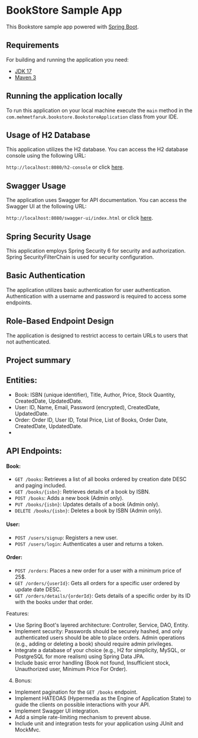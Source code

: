 # BookStore Sample App

 This Bookstore sample app powered with [Spring Boot](http://projects.spring.io/spring-boot/).

## Requirements

For building and running the application you need:

- [JDK 17](https://www.oracle.com/tr/java/technologies/downloads/#java17)
- [Maven 3](https://maven.apache.org)

## Running the application locally

To run this application on your local machine execute the `main` method in the `com.mehmetfaruk.bookstore.BookstoreApplication` class from your IDE.

## Usage of H2 Database
This application utilizes the H2 database. You can access the H2 database console using the following URL:

`http://localhost:8080/h2-console` or click [here](http://localhost:8080/h2-console).


## Swagger Usage
The application uses Swagger for API documentation. You can access the Swagger UI at the following URL:

`http://localhost:8080/swagger-ui/index.html` or click [here](http://localhost:8080/swagger-ui/index.html).

## Spring Security Usage
This application employs Spring Security 6 for security and authorization. Spring SecurityFilterChain is used for security configuration.

## Basic Authentication
The application utilizes basic authentication for user authentication. Authentication with a username and password is required to access some endpoints.

## Role-Based Endpoint Design
The application is designed to restrict access to certain URLs to users that not authenticated.

## Project summary

## Entities:
- Book: ISBN (unique identifier), Title, Author, Price, Stock Quantity, CreatedDate,
  UpdatedDate.
- User: ID, Name, Email, Password (encrypted), CreatedDate, UpdatedDate.
- Order: Order ID, User ID, Total Price, List of Books, Order Date, CreatedDate,
  UpdatedDate.
-

## API Endpoints:
#### Book:
- `GET /books`: Retrieves a list of all books ordered by creation date DESC and paging included.
- `GET /books/{isbn}`: Retrieves details of a book by ISBN.
- `POST /books`: Adds a new book (Admin only).
- `PUT /books/{isbn}`: Updates details of a book (Admin only).
- `DELETE /books/{isbn}`: Deletes a book by ISBN (Admin only).
#### User:
- `POST /users/signup`: Registers a new user.
- `POST /users/login`: Authenticates a user and returns a token.
#### Order:
- `POST /orders`: Places a new order for a user with a minimum price of 25$.
- `GET /orders/{userId}`: Gets all orders for a specific user ordered by update date DESC.
- `GET /orders/details/{orderId}`: Gets details of a specific order by its ID with the books under that order.

Features:
- Use Spring Boot's layered architecture: Controller, Service, DAO, Entity.
- Implement security: Passwords should be securely hashed, and only
  authenticated users should be able to place orders. Admin operations (e.g.,
  adding or deleting a book) should require admin privileges.
- Integrate a database of your choice (e.g., H2 for simplicity, MySQL, or
  PostgreSQL for more realism) using Spring Data JPA.
- Include basic error handling (Book not found, Insufficient stock, Unauthorized user, Minimum Price For Order).


4. Bonus:
- Implement pagination for the `GET /books` endpoint.
- Implement HATEOAS (Hypermedia as the Engine of Application State) to guide
  the clients on possible interactions with your API.
- Implement Swagger UI integration.
- Add a simple rate-limiting mechanism to prevent abuse.
- Include unit and integration tests for your application using JUnit and MockMvc.